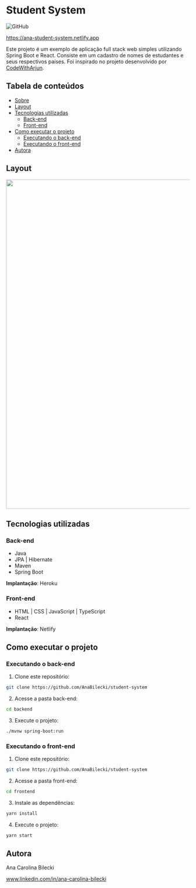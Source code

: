 # Student System

![GitHub](https://img.shields.io/github/license/AnaBilecki/student-system)

https://ana-student-system.netlify.app

Este projeto é um exemplo de aplicação full stack web simples utilizando Spring Boot e React. Consiste em um cadastro de nomes de estudantes e seus respectivos países. 
Foi inspirado no projeto desenvolvido por [CodeWithArjun](https://www.youtube.com/watch?v=O_XL9oQ1_To&ab_channel=CodeWithArjun).

## Tabela de conteúdos

   * [Sobre](#Student-System)
   * [Layout](#layout)
   * [Tecnologias utilizadas](#tecnologias-utilizadas)
     * [Back-end](#back-end)
     * [Front-end](#front-end)
   * [Como executar o projeto](#como-executar-o-projeto)
     * [Executando o back-end](#executando-o-back-end)
     * [Executando o front-end](#executando-o-front-end)
   * [Autora](#autora)

## Layout

<div align="center">
<img src="https://user-images.githubusercontent.com/84636509/160946865-88dcac37-a70c-4c2b-8a6f-54c4a64fc557.png" width="900px"/>
</div>
  
## Tecnologias utilizadas

### Back-end

   * Java
   * JPA | Hibernate
   * Maven
   * Spring Boot

**Implantação**: Heroku

### Front-end

   * HTML | CSS | JavaScript | TypeScript
   * React

**Implantação**: Netlify

## Como executar o projeto

### Executando o back-end

1. Clone este repositório:

```bash
git clone https://github.com/AnaBilecki/student-system
```

2. Acesse a pasta back-end:

```bash
cd backend
```

3. Execute o projeto:

```bash
./mvnw spring-boot:run
```

### Executando o front-end

1. Clone este repositório:

```bash
git clone https://github.com/AnaBilecki/student-system
```

2. Acesse a pasta front-end:

```bash
cd frontend
```

3. Instale as dependências:

```bash
yarn install
```

4. Execute o projeto:

```bash
yarn start
```

## Autora

Ana Carolina Bilecki

www.linkedin.com/in/ana-carolina-bilecki
